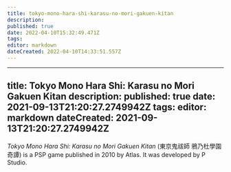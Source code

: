 ```yaml
---
title: tokyo-mono-hara-shi-karasu-no-mori-gakuen-kitan
description: 
published: true
date: 2022-04-10T15:32:49.471Z
tags: 
editor: markdown
dateCreated: 2022-04-10T14:33:51.557Z
---
```


---
title: Tokyo Mono Hara Shi: Karasu no Mori Gakuen Kitan
description: 
published: true
date: 2021-09-13T21:20:27.2749942Z 
tags: 
editor: markdown
dateCreated: 2021-09-13T21:20:27.2749942Z
---
_Tokyo Mono Hara Shi: Karasu no Mori Gakuen Kitan_ (<span lang='ja'>東京鬼祓師 鴉乃杜學園奇譚</span>) is a PSP game published in 2010 by Atlas.
It was developed by P Studio.
